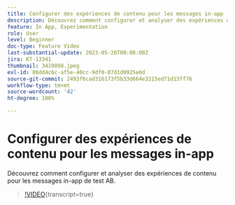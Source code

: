 ```yaml
---
title: Configurer des expériences de contenu pour les messages in-app
description: Découvrez comment configurer et analyser des expériences de contenu pour les messages in-app de test AB.
feature: In App, Experimentation
role: User
level: Beginner
doc-type: Feature Video
last-substantial-update: 2023-05-26T00:00:00Z
jira: KT-13341
thumbnail: 3419898.jpeg
exl-id: 06dd4c6c-af5e-40cc-9df0-07d1d0925e6d
source-git-commit: 2493f6cad316173f5b33d664e3215ed71d13ff76
workflow-type: tm+mt
source-wordcount: '42'
ht-degree: 100%

---
```


# Configurer des expériences de contenu pour les messages in-app

Découvrez comment configurer et analyser des expériences de contenu pour les messages in-app de test AB.

>[!VIDEO](https://video.tv.adobe.com/v/3419898/?learn=on){transcript=true}
